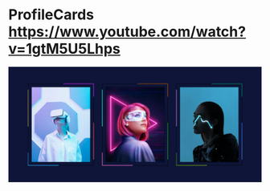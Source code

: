 # ProfileCards https://www.youtube.com/watch?v=1gtM5U5Lhps
<p align="center">
  <img src="preview.png" alt="preview del proyecto"  width="1600">
</p>